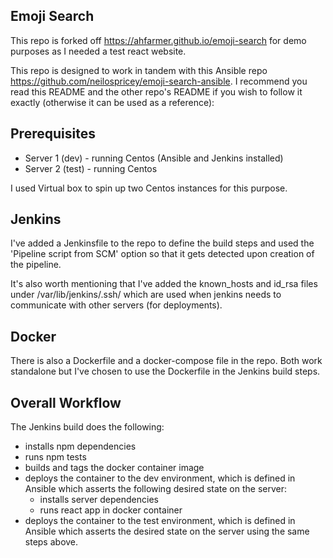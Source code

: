 Emoji Search
---

This repo is forked off https://ahfarmer.github.io/emoji-search for demo purposes as I needed a test react website.

This repo is designed to work in tandem with this Ansible repo https://github.com/neilospricey/emoji-search-ansible.  I recommend you read this README and the other repo's README if you wish to follow it exactly (otherwise it can be used as a reference):

Prerequisites
---

- Server 1 (dev) - running Centos (Ansible and Jenkins installed)
- Server 2 (test) - running Centos

I used Virtual box to spin up two Centos instances for this purpose.

Jenkins
---

I've added a Jenkinsfile to the repo to define the build steps and used the 'Pipeline script from SCM' option so that it gets detected upon creation of the pipeline.

It's also worth mentioning that I've added the known_hosts and id_rsa files under /var/lib/jenkins/.ssh/ which are used when jenkins needs to communicate with other servers (for deployments).

Docker
---

There is also a Dockerfile and a docker-compose file in the repo.  Both work standalone but I've chosen to use the Dockerfile in the Jenkins build steps.

Overall Workflow
---

The Jenkins build does the following:

* installs npm dependencies
* runs npm tests
* builds and tags the docker container image
* deploys the container to the dev environment, which is defined in Ansible which asserts the following desired state on the server:
    * installs server dependencies
    * runs react app in docker container
* deploys the container to the test environment, which is defined in Ansible which asserts the desired state on the server using the same steps above. 